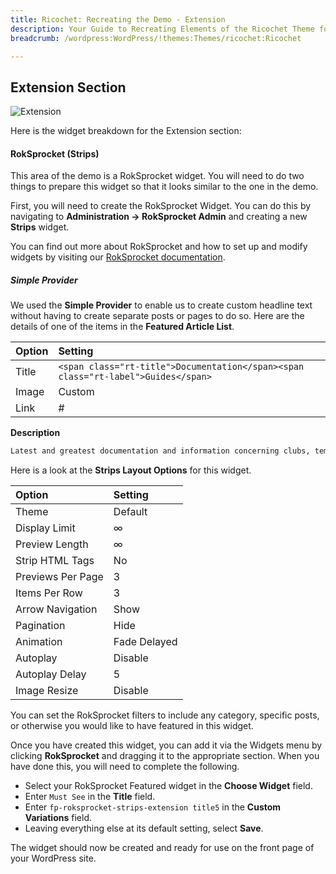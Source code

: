 ```yaml
---
title: Ricochet: Recreating the Demo - Extension
description: Your Guide to Recreating Elements of the Ricochet Theme for WordPress
breadcrumb: /wordpress:WordPress/!themes:Themes/ricochet:Ricochet

---
```


Extension Section
-----

![Extension](assets/demo_8.jpeg)

Here is the widget breakdown for the Extension section:

#### RokSprocket (Strips)

This area of the demo is a RokSprocket widget. You will need to do two things to prepare this widget so that it looks similar to the one in the demo.

First, you will need to create the RokSprocket Widget. You can do this by navigating to **Administration -> RokSprocket Admin** and creating a new **Strips** widget.

You can find out more about RokSprocket and how to set up and modify widgets by visiting our [RokSprocket documentation](../../plugins/roksprocket).

##### Simple Provider

We used the **Simple Provider** to enable us to create custom headline text without having to create separate posts or pages to do so. Here are the details of one of the items in the **Featured Article List**.

| Option |                                      Setting                                      |
| :----- | :-------------------------------------------------------------------------------- |
| Title  | `<span class="rt-title">Documentation</span><span class="rt-label">Guides</span>` |
| Image  | Custom                                                                            |
| Link   | #                                                                                 |

**Description**

~~~ .html
Latest and greatest documentation and information concerning clubs, templates, themes, plugins. Topics range from beginner to expert, so dig in!
~~~

Here is a look at the **Strips Layout Options** for this widget.

| Option            | Setting      |
| :----------       | :----------  |
| Theme             | Default      |
| Display Limit     | ∞            |
| Preview Length    | ∞            |
| Strip HTML Tags   | No           |
| Previews Per Page | 3            |
| Items Per Row     | 3            |
| Arrow Navigation  | Show         |
| Pagination        | Hide         |
| Animation         | Fade Delayed |
| Autoplay          | Disable      |
| Autoplay Delay    | 5            |
| Image Resize      | Disable      |

You can set the RokSprocket filters to include any category, specific posts, or otherwise you would like to have featured in this widget.

Once you have created this widget, you can add it via the Widgets menu by clicking **RokSprocket** and dragging it to the appropriate section. When you have done this, you will need to complete the following.

* Select your RokSprocket Featured widget in the **Choose Widget** field.
* Enter `Must See` in the **Title** field.
* Enter `fp-roksprocket-strips-extension title5` in the **Custom Variations** field.
* Leaving everything else at its default setting, select **Save**.

The widget should now be created and ready for use on the front page of your WordPress site.
